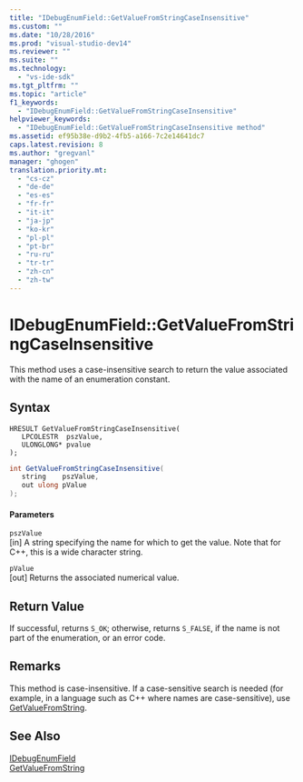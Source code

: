 ```yaml
---
title: "IDebugEnumField::GetValueFromStringCaseInsensitive"
ms.custom: ""
ms.date: "10/28/2016"
ms.prod: "visual-studio-dev14"
ms.reviewer: ""
ms.suite: ""
ms.technology: 
  - "vs-ide-sdk"
ms.tgt_pltfrm: ""
ms.topic: "article"
f1_keywords: 
  - "IDebugEnumField::GetValueFromStringCaseInsensitive"
helpviewer_keywords: 
  - "IDebugEnumField::GetValueFromStringCaseInsensitive method"
ms.assetid: ef95b38e-d9b2-4fb5-a166-7c2e14641dc7
caps.latest.revision: 8
ms.author: "gregvanl"
manager: "ghogen"
translation.priority.mt: 
  - "cs-cz"
  - "de-de"
  - "es-es"
  - "fr-fr"
  - "it-it"
  - "ja-jp"
  - "ko-kr"
  - "pl-pl"
  - "pt-br"
  - "ru-ru"
  - "tr-tr"
  - "zh-cn"
  - "zh-tw"
---
```

# IDebugEnumField::GetValueFromStringCaseInsensitive
This method uses a case-insensitive search to return the value associated with the name of an enumeration constant.  
  
## Syntax  
  
```cpp#  
HRESULT GetValueFromStringCaseInsensitive(  
   LPCOLESTR  pszValue,  
   ULONGLONG* pvalue  
);  
```  
  
```c#  
int GetValueFromStringCaseInsensitive(  
   string    pszValue,   
   out ulong pValue  
);  
```  
  
#### Parameters  
 `pszValue`  
 [in] A string specifying the name for which to get the value. Note that for C++, this is a wide character string.  
  
 `pValue`  
 [out] Returns the associated numerical value.  
  
## Return Value  
 If successful, returns `S_OK`; otherwise, returns `S_FALSE`, if the name is not part of the enumeration, or an error code.  
  
## Remarks  
 This method is case-insensitive. If a case-sensitive search is needed (for example, in a language such as C++ where names are case-sensitive), use [GetValueFromString](../../../extensibility/debugger/reference/idebugenumfield-getvaluefromstring.md).  
  
## See Also  
 [IDebugEnumField](../../../extensibility/debugger/reference/idebugenumfield.md)   
 [GetValueFromString](../../../extensibility/debugger/reference/idebugenumfield-getvaluefromstring.md)